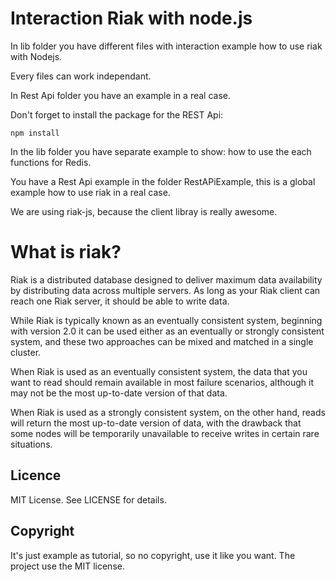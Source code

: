 Interaction Riak with node.js
=====================================

In lib folder you have different files with interaction example how to use riak with Nodejs.

Every files can work independant.

In Rest Api folder you have an example in a real case.

Don't forget to install the package for the REST Api:
```
npm install
```

In the lib folder you have separate example to show: how to use the each functions for Redis.

You have a Rest Api example in the folder RestAPiExample, this is a global example how to use riak in a real case.

We are using riak-js, because the client libray is really awesome.


What is riak?
================

Riak is a distributed database designed to deliver maximum data availability by distributing data across multiple servers. As long as your Riak client can reach one Riak server, it should be able to write data.

While Riak is typically known as an eventually consistent system, beginning with version 2.0 it can be used either as an eventually or strongly consistent system, and these two approaches can be mixed and matched in a single cluster.

When Riak is used as an eventually consistent system, the data that you want to read should remain available in most failure scenarios, although it may not be the most up-to-date version of that data.

When Riak is used as a strongly consistent system, on the other hand, reads will return the most up-to-date version of data, with the drawback that some nodes will be temporarily unavailable to receive writes in certain rare situations.


## Licence

MIT License. See LICENSE for details.

## Copyright 

It's just example as tutorial, so no copyright, use it like you want. The project use the MIT license.
